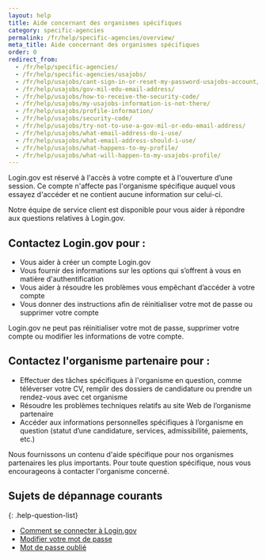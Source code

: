 ```yaml
---
layout: help
title: Aide concernant des organismes spécifiques
category: specific-agencies
permalink: /fr/help/specific-agencies/overview/
meta_title: Aide concernant des organismes spécifiques
order: 0
redirect_from:
  - /fr/help/specific-agencies/
  - /fr/help/specific-agencies/usajobs/
  - /fr/help/usajobs/cant-sign-in-or-reset-my-password-usajobs-account/
  - /fr/help/usajobs/gov-mil-edu-email-address/
  - /fr/help/usajobs/how-to-receive-the-security-code/
  - /fr/help/usajobs/my-usajobs-information-is-not-there/
  - /fr/help/usajobs/profile-information/
  - /fr/help/usajobs/security-code/
  - /fr/help/usajobs/try-not-to-use-a-gov-mil-or-edu-email-address/
  - /fr/help/usajobs/what-email-address-do-i-use/
  - /fr/help/usajobs/what-email-address-should-i-use/
  - /fr/help/usajobs/what-happens-to-my-profile/
  - /fr/help/usajobs/what-will-happen-to-my-usajobs-profile/
---
```


Login.gov est réservé à l'accès à votre compte et à l'ouverture d’une session. Ce compte n'affecte pas l'organisme spécifique auquel vous essayez d'accéder et ne contient aucune information sur celui-ci.

Notre équipe de service client est disponible pour vous aider à répondre aux questions relatives à Login.gov.

## Contactez Login.gov pour :
* Vous aider à créer un compte Login.gov
* Vous fournir des informations sur les options qui s’offrent à vous en matière d'authentification
* Vous aider à résoudre les problèmes vous empêchant d’accéder à votre compte
* Vous donner des instructions afin de réinitialiser votre mot de passe ou supprimer votre compte

Login.gov ne peut pas réinitialiser votre mot de passe, supprimer votre compte ou modifier les informations de votre compte.

## Contactez l'organisme partenaire pour :
* Effectuer des tâches spécifiques à l'organisme en question, comme téléverser votre CV, remplir des dossiers de candidature ou prendre un rendez-vous avec cet organisme
* Résoudre les problèmes techniques relatifs au site Web de l’organisme partenaire
* Accéder aux informations personnelles spécifiques à l’organisme en question (statut d’une candidature, services, admissibilité, paiements, etc.)

Nous fournissons un contenu d'aide spécifique pour nos organismes partenaires les plus importants. Pour toute question spécifique, nous vous encourageons à contacter l'organisme concerné.

## Sujets de dépannage courants

{: .help-question-list}
* [Comment se connecter à Login.gov](/help/trouble-signing-in/how-to-sign-in/)
* [Modifier votre mot de passe](/help/manage-your-account/change-your-password/)
* [Mot de passe oublié](/help/trouble-signing-in/forgot-your-password/)